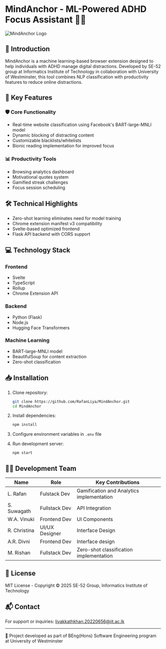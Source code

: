 # MindAnchor - ML-Powered ADHD Focus Assistant 🧠🔗

![MindAnchor Logo](https://github.com/RafanLiya/MindAnchor/blob/main/MindAnchor-FrontEnd/static/cover.png)

## 🌟 Introduction

MindAnchor is a machine learning-based browser extension designed to help individuals with ADHD manage digital distractions. Developed by SE-52 group at Informatics Institute of Technology in collaboration with University of Westminster, this tool combines NLP classification with productivity features to reduce online distractions.

## 🚀 Key Features

### 🛡️ Core Functionality
- Real-time website classification using Facebook's BART-large-MNLI model
- Dynamic blocking of distracting content
- Customizable blacklists/whitelists
- Bionic reading implementation for improved focus

### 📊 Productivity Tools
- Browsing analytics dashboard
- Motivational quotes system
- Gamified streak challenges
- Focus session scheduling

## 🛠️ Technical Highlights
- Zero-shot learning eliminates need for model training
- Chrome extension manifest v3 compatibility
- Svelte-based optimized frontend
- Flask API backend with CORS support

## 💻 Technology Stack

### Frontend
- Svelte
- TypeScript
- Rollup
- Chrome Extension API

### Backend
- Python (Flask)
- Node.js
- Hugging Face Transformers

### Machine Learning
- BART-large-MNLI model
- BeautifulSoup for content extraction
- Zero-shot classification

## 📥 Installation

1. Clone repository:
   ```bash
   git clone https://github.com/RafanLiya/MindAnchor.git
   cd MindAnchor
   ```

2. Install dependencies:
   ```bash
   npm install
   ```

3. Configure environment variables in `.env` file

4. Run development server:
   ```bash
   npm start
   ```

## 👨‍💻 Development Team

| Name | Role | Key Contributions |
|------|------|-------------------|
| L. Rafan | Fulstack Dev | Gamification and Analytics implementation |
| S. Suwagath | Fullstack Dev | API Integration |
| W.A. Vinuki | Frontend Dev | UI Components |
| R. Christina | UI/UX Designer | Interface Design |
| A.R. Divni | Frontend Dev | Interface design |
| M. Rishan | Fullstack Dev | Zero-shot classification implementation |

## 📜 License

MIT License - Copyright © 2025 SE-52 Group, Informatics Institute of Technology

## 📬 Contact

For support or inquiries: liyakkathkhan.20220656@iit.ac.lk

---

🔗 Project developed as part of BEng(Hons) Software Engineering program at University of Westminster
